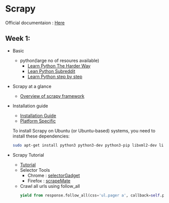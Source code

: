# Scrapy
Official documentaion : [Here](https://docs.scrapy.org)

## Week 1:
- Basic
  - python(large no of resoures available)
    - [Learn Python The Harder Way](https://learnpythonthehardway.org/python3/)
    - [Lean Python Subreddit](https://www.reddit.com/r/learnpython/wiki/index#wiki_new_to_python.3F)
    - [Learn Python step by step](https://github.com/chavarera/PythonScript)
    
- Scrapy at a glance
  - [Overview of scrapy framework](https://docs.scrapy.org/en/latest/intro/overview.html)
  
- Installation guide
  - [Installation Guide](https://docs.scrapy.org/en/latest/intro/install.html)
  - [Platform Specific](https://docs.scrapy.org/en/latest/intro/install.html#platform-specific-installation-notes) 
  
  To install Scrapy on Ubuntu (or Ubuntu-based) systems, you need to install these dependencies:
  ```sh
  sudo apt-get install python3 python3-dev python3-pip libxml2-dev libxslt1-dev zlib1g-dev libffi-dev libssl-dev
  ```
- Scrapy Tutorial
  - [Tutorial](https://docs.scrapy.org/en/latest/intro/tutorial.html)
  - Selector Tools
    - Chrome : [selectorGadget](https://chrome.google.com/webstore/detail/selectorgadget/mhjhnkcfbdhnjickkkdbjoemdmbfginb)
    - Firefox : [scrapeMate](https://addons.mozilla.org/en-US/firefox/addon/scrapemate/)
  - Crawl all urls using follow_all
    ```python
    yield from response.follow_all(css='ul.pager a', callback=self.parse)
    ```
